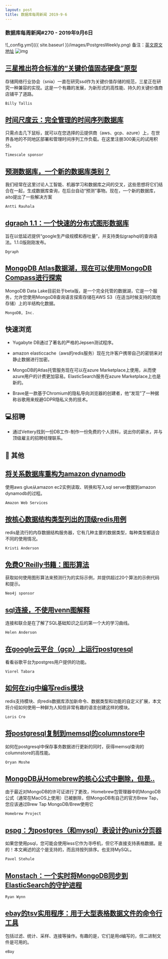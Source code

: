```yaml
---
layout: post
title: 数据库每周新闻 2019-9-6
---
```

### 数据库每周新闻#270 - 2019年9月6日
![_config.yml]({{ site.baseurl }}/images/PostgresWeekly.png)
备注：[英文原文地址](https://dbweekly.com/issues/270)
![img](https://res.cloudinary.com/cpress/image/upload/w_1280,e_sharpen:60/bgkvgy6izno15kaxuxyl.jpg)


## [三星推出符合标准的“关键价值固态硬盘”原型](https://dbweekly.com/link/69591/web)
存储网络行业协会（snia）一直在研究ssd作为关键价值存储的规范，三星正在研究一种兼容的实现。这是一个有趣的发展，为新形式的高性能、持久的关键价值商店铺平了道路。

`Billy Tallis`


## [时间尺度云：完全管理的时间序列数据库](https://dbweekly.com/link/69593/web)
只需点击几下鼠标，就可以在您选择的云提供商（aws、gcp、azure）上，在世界各地的不同地区部署和管理时间序列工作负载。在这里注册300美元的试用积分。

`Timescale sponsor`


## [预测数据库，一个新的数据库类别？](https://dbweekly.com/link/69595/web)
我们经常在这里讨论人工智能、机器学习和数据库之间的交叉，这些思想将它们结合在一起，生成数据库查询，在后台自动“预测”事物。现在，一个新的数据库，aito提出了一些解决方案

`Antti Rauhala`


## [dgraph 1.1：一个快速的分布式图形数据库](https://dbweekly.com/link/69597/web)
旨在以低延迟提供“google生产级规模和吞吐量”，并支持类似graphql的查询语法。1.1.0版刚刚发布。

`Dgraph`


## [MongoDB Atlas数据湖，现在可以使用MongoDB Compass进行探索](https://dbweekly.com/link/69599/web)
MongoDB Data Lake目前处于beta版，是一个完全托管的数据湖，它是一个服务，允许您使用MongoDB查询语言探索存储在AWS S3（在适当时候支持的其他存储）上的半结构化数据。

`MongoDB, Inc.`

## 快速浏览


- Yugabyte DB通过了著名的严格的Jepsen测试程序。


- amazon elasticcache（aws的redis服务）现在允许客户携带自己的密钥来对静止数据进行加密。


- MongoDB的Atlas托管服务现在可以在azure Marketplace上使用，从而使azure用户的计费更加容易。ElasticSearch服务在azure Marketplace上也是新的。


- Brave是一款基于Chromium的隐私导向浏览器的创建者，他“发现”了一种据称谷歌用来规避GDPR隐私义务的技术。
## 💻招聘


- 通过Vettery找到一份DB工作-制作一份免费的个人资料，说出你的薪水，并与顶级雇主的招聘经理联系。
## 📒 其他


## [将关系数据库重构为amazon dynamodb](https://dbweekly.com/link/69607/web)
使用aws glue从amazon ec2实例读取、转换和写入sql server数据到amazon dynamodb的过程。

`Amazon Web Services`


## [按核心数据结构类型列出的顶级redis用例](https://dbweekly.com/link/69608/web)
redis是流行的内存数据结构服务器，它有几种主要的数据类型，每种类型都适合不同的使用情况。

`Kristi Anderson`


## [免费O'Reilly书籍：图形算法](https://dbweekly.com/link/69609/web)
获取如何使用图形算法来预测行为的实际示例，并提供超过20个算法的示例代码和提示。

`Neo4j sponsor`


## [sql连接，不使用venn图解释](https://dbweekly.com/link/69610/web)
连接和联合是在了解了SQL基础知识之后的第一个大的学习曲线。

`Helen Anderson`


## [在google云平台（gcp）上运行postgresql](https://dbweekly.com/link/69611/web)
看看谷歌平台为postgres用户提供的功能。

`Viorel Tabara`


## [如何在zig中编写redis模块](https://dbweekly.com/link/69612/web)
redis支持模块、向redis数据库添加新命令、数据类型和功能的自定义扩展，本文将介绍如何使用一种鲜为人知但非常有趣的语言创建这样的模块。

`Loris Cro`


## [将postgresql复制到memsql的columnstore中](https://dbweekly.com/link/69613/web)
如何在postgresql中保存事务数据进行更新的同时，获得memsql查询的columnstore的高性能。

`Oryan Moshe`


## [MongoDB从Homebrew的核心公式中删除，但是..](https://dbweekly.com/link/69614/web)
由于最近对MongoDB的许可证进行了更改，Homebrew包管理器中的MongoDB公式（通常在MacOS上使用）已被删除，但MongoDB有自己的官方Brew Tap，您应该通过Brew Tap MongoDB/Brew使用它

`Homebrew Project`


## [pspg：为postgres（和mysql）表设计的unix分页器](https://dbweekly.com/link/69617/web)
如果您使用psql，您可能会使用less它作为寻呼机，但它不直接支持表格数据。是的！本文阐述的这个是支持的，而且持按列排序。也支持MySQL。

`Pavel Stehule`


## [Monstach：一个实时将MongoDB同步到ElasticSearch的守护进程](https://dbweekly.com/link/69619/web)
`Ryan Wynn`


## [ebay的tsv实用程序：用于大型表格数据文件的命令行工具](https://dbweekly.com/link/69620/web)
包括过滤、统计、采样、连接等操作。有趣的是，它们是用d编写的，但二进制文件是可用的。

`eBay`

